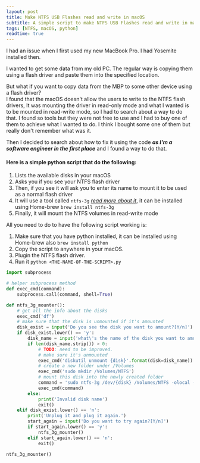 ```yaml
---
layout: post
title: Make NTFS USB Flashes read and write in macOS
subtitle: A simple script to make NTFS USB Flashes read and write in macOS without reformatting it
tags: [NTFS, macOS, python]
readtime: true
---
```


I had an issue when I first used my new MacBook Pro. I had Yosemite installed then.

I wanted to get some data from my old PC. The regular way is copying them using a flash driver and paste them into the specified location.

But what if you want to copy data from the MBP to some other device using a flash driver?  
I found that the macOS doesn't allow the users to write to the NTFS flash drivers, It was mounting the driver in read-only mode and what I wanted is to be mounted in read-write mode, so I had to search about a way to do that. I found so tools but they were not free to use and I had to buy one of them to achieve what I wanted to do. I think I bought some one of them but really don't remember what was it.

Then I decided to search about how to fix it using the code _**as I'm a software engineer in the first place**_ and I found a way to do that.

#### Here is a simple **python** script that do the following: 
1. Lists the available disks in your macOS
2. Asks you if you see your NTFS flash driver
3. Then, if you see it will ask you to enter its name to mount it to be used as a normal flash driver
4. It will use a tool called `ntfs-3g` [_read more about it_](https://github.com/osxfuse/osxfuse/wiki/NTFS-3G), it can be installed using Home-brew `brew install ntfs-3g`
5. Finally, it will mount the NTFS volumes in read-write mode

All you need to do to have the following script working is:
1. Make sure that you have python installed, it can be installed using Home-brew also `brew install python`
2. Copy the script to anywhere in your macOS.
3. Plugin the NTFS flash driver.
3. Run it `python <THE-NAME-OF-THE-SCRIPT>.py`

```python
import subprocess

# helper subprocess method
def exec_cmd(command):
    subprocess.call(command, shell=True)

def ntfs_3g_mounter():
    # get all the info about the disks
    exec_cmd('df')
    # make sure that the disk is unmounted if it's amounted
    disk_exist = input('Do you see the disk you want to amount?[Y/n]')
    if disk_exist.lower() == 'y':
        disk_name = input('what\'s the name of the disk you want to amount?')
        if len(disk_name.strip()) > 0:
            # TODO: need to be improved.
            # make sure it's unmounted
            exec_cmd('diskutil unmount {disk}'.format(disk=disk_name))
            # create a new folder under /Volumes
            exec_cmd('sudo mkdir /Volumes/NTFS')
            # mount this disk into the newly created folder
            command = 'sudo ntfs-3g /dev/{disk} /Volumes/NTFS -olocal -oallow_other'.format(disk=disk_name)
            exec_cmd(command)
        else:
            print('Invalid disk name')
            exit()
    elif disk_exist.lower() == 'n':
        print('Unplug it and plug it again.')
        start_again = input('Do you want to try again?[Y/n]')
        if start_again.lower() == 'y':
            ntfs_3g_mounter()
        elif start_again.lower() == 'n':
            exit()

ntfs_3g_mounter()
```